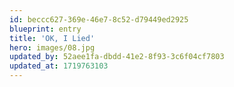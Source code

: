 ```yaml
---
id: beccc627-369e-46e7-8c52-d79449ed2925
blueprint: entry
title: 'OK, I Lied'
hero: images/08.jpg
updated_by: 52aee1fa-dbdd-41e2-8f93-3c6f04cf7803
updated_at: 1719763103
---
```

